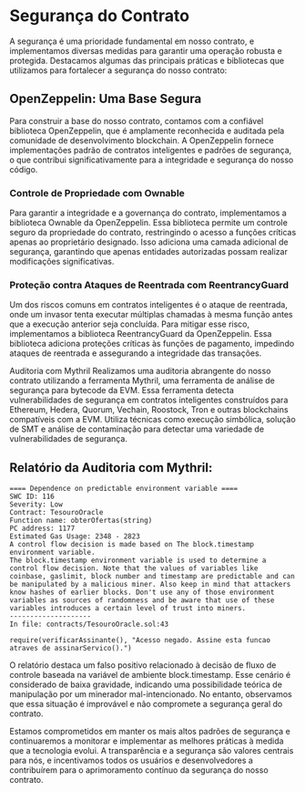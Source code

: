 # Segurança do Contrato
A segurança é uma prioridade fundamental em nosso contrato, e implementamos diversas medidas para garantir uma operação robusta e protegida. Destacamos algumas das principais práticas e bibliotecas que utilizamos para fortalecer a segurança do nosso contrato:

## OpenZeppelin: Uma Base Segura
Para construir a base do nosso contrato, contamos com a confiável biblioteca OpenZeppelin, que é amplamente reconhecida e auditada pela comunidade de desenvolvimento blockchain. A OpenZeppelin fornece implementações padrão de contratos inteligentes e padrões de segurança, o que contribui significativamente para a integridade e segurança do nosso código.

### Controle de Propriedade com Ownable
Para garantir a integridade e a governança do contrato, implementamos a biblioteca Ownable da OpenZeppelin. Essa biblioteca permite um controle seguro da propriedade do contrato, restringindo o acesso a funções críticas apenas ao proprietário designado. Isso adiciona uma camada adicional de segurança, garantindo que apenas entidades autorizadas possam realizar modificações significativas.

### Proteção contra Ataques de Reentrada com ReentrancyGuard
Um dos riscos comuns em contratos inteligentes é o ataque de reentrada, onde um invasor tenta executar múltiplas chamadas à mesma função antes que a execução anterior seja concluída. Para mitigar esse risco, implementamos a biblioteca ReentrancyGuard da OpenZeppelin. Essa biblioteca adiciona proteções críticas às funções de pagamento, impedindo ataques de reentrada e assegurando a integridade das transações.

Auditoria com Mythril
Realizamos uma auditoria abrangente do nosso contrato utilizando a ferramenta Mythril, uma ferramenta de análise de segurança para bytecode da EVM. Essa ferramenta detecta vulnerabilidades de segurança em contratos inteligentes construídos para Ethereum, Hedera, Quorum, Vechain, Roostock, Tron e outras blockchains compatíveis com a EVM. Utiliza técnicas como execução simbólica, solução de SMT e análise de contaminação para detectar uma variedade de vulnerabilidades de segurança.

## Relatório da Auditoria com Mythril:

``` shell
==== Dependence on predictable environment variable ====
SWC ID: 116
Severity: Low
Contract: TesouroOracle
Function name: obterOfertas(string)
PC address: 1177
Estimated Gas Usage: 2348 - 2823
A control flow decision is made based on The block.timestamp environment variable.
The block.timestamp environment variable is used to determine a control flow decision. Note that the values of variables like coinbase, gaslimit, block number and timestamp are predictable and can be manipulated by a malicious miner. Also keep in mind that attackers know hashes of earlier blocks. Don't use any of those environment variables as sources of randomness and be aware that use of these variables introduces a certain level of trust into miners.
--------------------
In file: contracts/TesouroOracle.sol:43

require(verificarAssinante(), "Acesso negado. Assine esta funcao atraves de assinarServico().")
```

O relatório destaca um falso positivo relacionado à decisão de fluxo de controle baseada na variável de ambiente block.timestamp. Esse cenário é considerado de baixa gravidade, indicando uma possibilidade teórica de manipulação por um minerador mal-intencionado. No entanto, observamos que essa situação é improvável e não compromete a segurança geral do contrato.


Estamos comprometidos em manter os mais altos padrões de segurança e continuaremos a monitorar e implementar as melhores práticas à medida que a tecnologia evolui. A transparência e a segurança são valores centrais para nós, e incentivamos todos os usuários e desenvolvedores a contribuírem para o aprimoramento contínuo da segurança do nosso contrato.